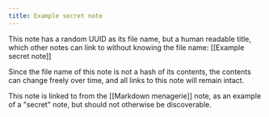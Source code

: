 ```yaml
---
title: Example secret note
---
```


This note has a random UUID as its file name, but a human readable title, which
other notes can link to without knowing the file name: [[Example secret note]]

Since the file name of this note is not a hash of its contents, the contents can
change freely over time, and all links to this note will remain intact.

This note is linked to from the [[Markdown menagerie]] note, as an example of a
"secret" note, but should not otherwise be discoverable.
